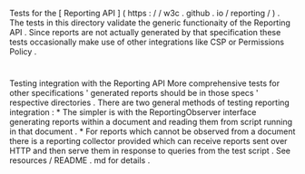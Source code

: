 Tests
for
the
[
Reporting
API
]
(
https
:
/
/
w3c
.
github
.
io
/
reporting
/
)
.
The
tests
in
this
directory
validate
the
generic
functionaity
of
the
Reporting
API
.
Since
reports
are
not
actually
generated
by
that
specification
these
tests
occasionally
make
use
of
other
integrations
like
CSP
or
Permissions
Policy
.
#
#
Testing
integration
with
the
Reporting
API
More
comprehensive
tests
for
other
specifications
'
generated
reports
should
be
in
those
specs
'
respective
directories
.
There
are
two
general
methods
of
testing
reporting
integration
:
*
The
simpler
is
with
the
ReportingObserver
interface
generating
reports
within
a
document
and
reading
them
from
script
running
in
that
document
.
*
For
reports
which
cannot
be
observed
from
a
document
there
is
a
reporting
collector
provided
which
can
receive
reports
sent
over
HTTP
and
then
serve
them
in
response
to
queries
from
the
test
script
.
See
resources
/
README
.
md
for
details
.
